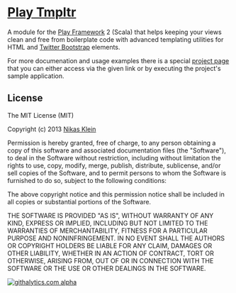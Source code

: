 # [Play Tmpltr][1]

A module for the [Play Framework][2] 2 (Scala) that helps keeping your views clean and free from boilerplate code with
advanced templating utilities for HTML and [Twitter Bootstrap][3] elements.

For more documenation and usage examples there is a special [project page][1] that you can either access via the given
link or by executing the project's sample application.

## License

The MIT License (MIT)

Copyright (c) 2013 [Nikas Klein](mailto:my.taig@gmail.com)

Permission is hereby granted, free of charge, to any person obtaining a copy
of this software and associated documentation files (the "Software"), to deal
in the Software without restriction, including without limitation the rights
to use, copy, modify, merge, publish, distribute, sublicense, and/or sell
copies of the Software, and to permit persons to whom the Software is
furnished to do so, subject to the following conditions:

The above copyright notice and this permission notice shall be included in
all copies or substantial portions of the Software.

THE SOFTWARE IS PROVIDED "AS IS", WITHOUT WARRANTY OF ANY KIND, EXPRESS OR
IMPLIED, INCLUDING BUT NOT LIMITED TO THE WARRANTIES OF MERCHANTABILITY,
FITNESS FOR A PARTICULAR PURPOSE AND NONINFRINGEMENT. IN NO EVENT SHALL THE
AUTHORS OR COPYRIGHT HOLDERS BE LIABLE FOR ANY CLAIM, DAMAGES OR OTHER
LIABILITY, WHETHER IN AN ACTION OF CONTRACT, TORT OR OTHERWISE, ARISING FROM,
OUT OF OR IN CONNECTION WITH THE SOFTWARE OR THE USE OR OTHER DEALINGS IN
THE SOFTWARE.

[![githalytics.com alpha](https://cruel-carlota.pagodabox.com/4c9a59b4be99755a514d19e0edbea303 "githalytics.com")](http://githalytics.com/Taig/Play-Tmpltr)

  [1]: http://taig.github.io/Play-Tmpltr
  [2]: http://www.playframework.com
  [3]: http://twitter.github.io/bootstrap